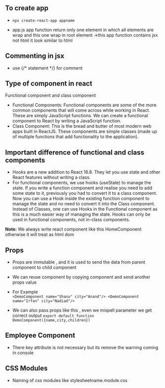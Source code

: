 ## To create app
* `npx create-react-app appname`

* app.js app function return only one element in which all elements are wrap and this one wrap in root element
->this app function contains jsx not html it look similar to html

## Commenting in jsx
* use {/* statement */} for comment

## Type of component in react
Functional component and class component

* Functional Components: Functional components are some of the more common components that will come across while working in React. These are simply JavaScript functions. We can create a functional component to React by writing a JavaScript function.
* Class Component: This is the bread and butter of most modern web apps built in ReactJS. These components are simple classes (made up of multiple functions that add functionality to the application).

## Important difference of functional and class components
* Hooks are a new addition to React 16.8. They let you use state and other React features without writing a class.
* For functional components, we use hooks (useState) to manage the state. If you write a function component and realise you need to add some state to it, previously you had to convert it to a class component. Now you can use a Hook inside the existing function component to manage the state and no need to convert it into the Class component. Instead of Classes, one can use Hooks in the Functional component as this is a much easier way of managing the state. Hooks can only be used in functional components, not in-class components.

**Note:** We always write react component like this HomeComponent otherwise it will treat as html dom

## Props

* Props are immutable , and it is used to send the data from parent component to child component

* We can reuse component by copying component and send another props value 

* For Example <br/>
`<DemoComponent name="Shanu" city="Anand"/>
<DemoComponent name="Irfan" city="Nadiad"/>`

* We can also pass props like this , even we mispell parameter we get correct output
`export default function DemoComponent({name,city,children})`

## Employee Component

* There key attribute is not necessary but its remove the warning coming in console

## CSS Modules

* Naming of css modules like stylesheetname.module.css